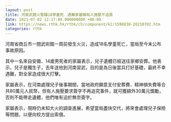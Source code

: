 ```yaml
---
layout: post
title: 河南武館火警釀18學童死　遇難家屬稱有人施壓不追責
date: 2021-07-02 12:17:09.000000000 +08:00
link: https://news.rthk.hk/rthk/ch/component/k2/1598838-20210702.htm
categories: rthk
---
```


河南省商丘市一間武術館一周前發生火災，造成18名學童死亡，當局至今未公布事故原因。

其中一名來自安徽、14歲男死者的家屬表示，兒子遺體已經送往家鄉安葬。他表示，兒子是獨生子，去年送他到河南習武，目的是為日後當兵打好基礎，最終不幸遇難，對全家造成很大打擊。

家屬表示，在河南處理兒子後事期間，當地政府願意支付安葬費、精神損失費等合共80萬元人民幣，但有人施壓要求簽字不再追究事件，就可獲額外30萬元獎勵，否則不能帶走遺體，他們唯有迫於無奈簽字。

家屬表示，現時仍未知大火的調查進展，希望當局盡快交代，將來會處理兒子保險等問題，以便向校方提出索償。
